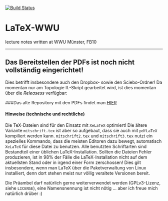 [![Build Status](https://travis-ci.org/JaMeZ-B/LaTeX-WWU.svg?branch=master)](https://travis-ci.org/JaMeZ-B/LaTeX-WWU)
# LaTeX-WWU
lecture notes written at WWU Münster, FB10

---
## Das Bereitstellen der PDFs ist noch nicht vollständig eingerichtet!

Dies betrifft insbesondere auch den Dropbox- sowie den Sciebo-Ordner!
Da momentan nur am Topologie II.-Skript gearbeitet wird, ist dies momentan über die _Releasess_ verfügbar: 

###Das alte Repository mit den PDFs findet man  [HIER](https://github.com/JaMeZ-B/LaTeX-wwu-old)


#### Hinweise (technische und rechtliche)
Die TeX-Dateien sind für den Einsatz mit `XeLaTeX` optimiert! Die ältere Variante `mitschrift.tex` ist aber so aufgebaut, dass sie auch mit `pdfLaTeX` kompiliert werden kann. `mitschrift2.tex` und `mitschrift3.tex` nutzt ein spezielles Kommando, dass die meisten Editoren dazu bewegt, automatisch `XeLaTeX` für diese Datei zu benutzen. Alle benutzten Schriftarten sind Bestandteil einer üblichen LaTeX-Installation. Sollten die Dateien Fehler produzieren, ist in 98% der Fälle die LaTeX-Installation nicht auf dem aktuellsten Stand oder in irgend einer Form zerschossen! Dies gilt insbesondere, wenn man LaTeX über die Paketverwaltung von Linux installiert, denn dort stehen meist nur völlig veraltete Versionen bereit.


Die Präambel darf natürlich gerne weiterverwendet werden (GPLv3-Lizenz, siehe `LICENSE`), eine Namensnennung ist nicht nötig … aber ich freue mich natürlich drüber :)
